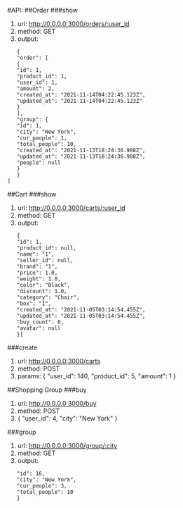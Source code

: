 #API:
##Order
###show
1. url: http://0.0.0.0:3000/orders/:user_id
2. method: GET
3. output: 
~~~[
   {
   "order": [
   {
   "id": 1,
   "product_id": 1,
   "user_id": 1,
   "amount": 2,
   "created_at": "2021-11-14T04:22:45.123Z",
   "updated_at": "2021-11-14T04:22:45.123Z"
   }
   ],
   "group": {
   "id": 1,
   "city": "New York",
   "cur_people": 1,
   "total_people": 10,
   "created_at": "2021-11-13T18:24:36.908Z",
   "updated_at": "2021-11-13T18:24:36.908Z",
   "people": null
   }
   }
]
~~~
##Cart
###show
1. url: http://0.0.0.0:3000/carts/:user_id
2. method: GET
3. output:
~~~[
   {
   "id": 1,
   "product_id": null,
   "name": "1",
   "seller_id": null,
   "brand": "1",
   "price": 1.0,
   "weight": 1.0,
   "color": "Black",
   "discount": 1.0,
   "category": "Chair",
   "box": "1",
   "created_at": "2021-11-05T03:14:54.455Z",
   "updated_at": "2021-11-05T03:14:54.455Z",
   "buy_count": 0,
   "avatar": null
   }]
~~~
###create
1. url: http://0.0.0.0:3000/carts
2. method: POST
3. params: {
   "user_id": 140,
   "product_id": 5,
   "amount": 1
   }

##Shopping Group
###buy
1. url: http://0.0.0.0:3000/buy
2. method: POST
3. {
   "user_id": 4,
   "city": "New York"
   }

###group
1. url: http://0.0.0.0:3000/group/:city
2. method: GET
3. output: 
~~~{
   "id": 16,
   "city": "New York",
   "cur_people": 3,
   "total_people": 10
   }
~~~